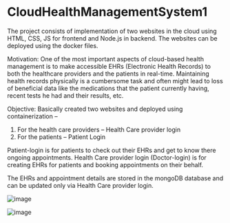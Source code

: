 # CloudHealthManagementSystem1
The project consists of implementation of two websites in the cloud using HTML, CSS, JS for frontend and Node.js in backend. The websites can be deployed using the docker files.

Motivation: 
One of the most important aspects of cloud-based health management is to make accessible EHRs (Electronic Health Records) to both the healthcare providers and the patients in real-time. Maintaining health records physically is a cumbersome task and often might lead to loss of beneficial data like the medications that the patient currently having, recent tests he had and their results, etc. 

Objective:
Basically created two websites and deployed using containerization –
1. For the health care providers – Health Care provider login
2. For the patients – Patient Login

Patient-login is for patients to check out their EHRs and get to know there ongoing appointments.
Health Care provider login (Doctor-login) is for creating EHRs for patients and booking appointments on their behalf.

The EHRs and appointment details are stored in the mongoDB database and can be updated only via Health Care provider login.

![image](https://github.com/Praneeth74/CloudHealthManagementSystem1/assets/78482609/d4e6a015-7f15-4f7a-90df-f6b826a1e8f9)


![image](https://github.com/Praneeth74/CloudHealthManagementSystem1/assets/78482609/a6eecab3-686d-44d2-a77f-c9dc2e62843b)
